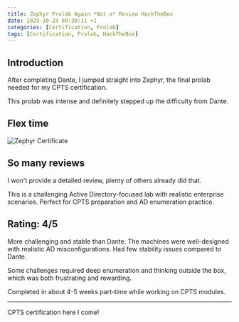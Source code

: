 ```yaml
---
title: Zephyr Prolab Again *Not a* Review HackTheBox
date: 2025-10-24 09:30:11 +1
categories: [Certification, Prolab]
tags: [Certification, Prolab, HackTheBox]
---
```


## Introduction

After completing Dante, I jumped straight into Zephyr, the final prolab needed for my CPTS certification.

This prolab was intense and definitely stepped up the difficulty from Dante.

## Flex time   
![Zephyr Certificate](https://raw.githubusercontent.com/WinDyAlphA/miscDownloads/refs/heads/main/Zephyr.png)

## So many reviews

I won't provide a detailed review, plenty of others already did that.

This is a challenging Active Directory-focused lab with realistic enterprise scenarios. Perfect for CPTS preparation and AD enumeration practice.

## Rating: 4/5

More challenging and stable than Dante. The machines were well-designed with realistic AD misconfigurations. Had few stability issues compared to Dante.

Some challenges required deep enumeration and thinking outside the box, which was both frustrating and rewarding.

Completed in about 4-5 weeks part-time while working on CPTS modules.

---  

CPTS certification here I come!
